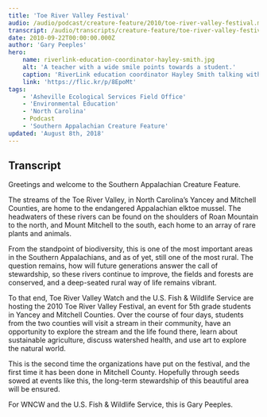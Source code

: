 ```yaml
---
title: 'Toe River Valley Festival'
audio: /audio/podcast/creature-feature/2010/toe-river-valley-festival.mp3
transcript: /audio/transcripts/creature-feature/toe-river-valley-festival.pdf
date: 2010-09-22T00:00:00.000Z
author: 'Gary Peeples'
hero:
    name: riverlink-education-coordinator-hayley-smith.jpg
    alt: 'A teacher with a wide smile points towards a student.'
    caption: 'RiverLink education coordinator Hayley Smith talking with students on the South Toe River. <a href="https://flic.kr/p/8EpoMt">Photo</a> by Gary Peeples, USFWS.'
    link: 'https://flic.kr/p/8EpoMt'
tags:
    - 'Asheville Ecological Services Field Office'
    - 'Environmental Education'
    - 'North Carolina'
    - Podcast
    - 'Southern Appalachian Creature Feature'
updated: 'August 8th, 2018'
---
```


## Transcript

Greetings and welcome to the Southern Appalachian Creature Feature.

The streams of the Toe River Valley, in North Carolina’s Yancey and Mitchell Counties, are home to the endangered Appalachian elktoe mussel. The headwaters of these rivers can be found on the shoulders of Roan Mountain to the north, and Mount Mitchell to the south, each home to an array of rare plants and animals.

From the standpoint of biodiversity, this is one of the most important areas in the Southern Appalachians, and as of yet, still one of the most rural. The question remains, how will future generations answer the call of stewardship, so these rivers continue to improve, the fields and forests are conserved, and a deep-seated rural way of life remains vibrant.

To that end, Toe River Valley Watch and the U.S. Fish & Wildlife Service are hosting the 2010 Toe River Valley Festival, an event for 5th grade students in Yancey and Mitchell Counties. Over the course of four days, students from the two counties will visit a stream in their community, have an opportunity to explore the stream and the life found there, learn about sustainable agriculture, discuss watershed health, and use art to explore the natural world.

This is the second time the organizations have put on the festival, and the first time it has been done in Mitchell County.  Hopefully through seeds sowed at events like this, the long-term stewardship of this beautiful area will be ensured.

For WNCW and the U.S. Fish & Wildlife Service, this is Gary Peeples.